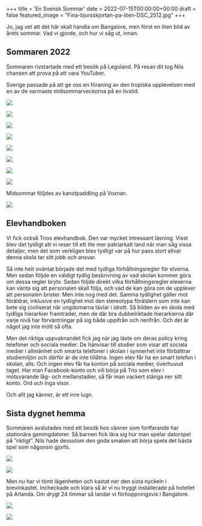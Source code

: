 +++
title = 'En Svensk Sommar'
date = 2022-07-15T00:00:00+00:00
draft = false
featured_image = "Fina-bjursskjortan-pa-liten-DSC_2512.jpg"
+++



 Jo, jag vet att det här skall handla om Bangalore, men först en liten bild av årets sommar. Vad vi gjorde, och hur vi såg ut, innan.
 


## Sommaren 2022



 Sommaren rivstartade med ett besök på Legoland. På resan dit tog Nils chansen att prova på att vara YouTuber.
 







 Sverige passade på att ge oss en föraning av den tropiska upplevelsen med en av de varmaste midsommarveckorna på en livstid.
 




![](Fina-bjursskjortan-pa-liten-DSC_2512.jpg)


![](12_Daniel_Isak_och_Nilspa_vag_hem_fran_varmaste_midsomaren_pa_en_livstid-1-edited.jpeg)


![](Varmeanpassad-bjursdrakt-liten-DSC_2500.jpg)


![](Sa-fin-i-bjursskjorta-litenDSC_2524.jpg)


![](Nu-vet-vi-hur-det-ska-goras...-liten-DSC_2812.jpg)


![](Isak-aktar-tarna-liten-DSC_2833.jpg)


![](Aaaaah-hej-liten-DSC_2712.jpg)


![](Lilla-stangen-rest-pa-garden-liten-DSC_2854.jpg)



 Midsommar följdes av kanotpaddling på Voxnan.
 



![](09_kanotpadling_pa_Voxnan.jpeg)

## Elevhandboken



 Vi fick också Trios elevhandbok. Den var mycket intressant läsning. Visst blev det tydligt att vi reser till ett lite mer patriarkalt land när man såg vissa detaljer, men det som verkligen blev tydligt var på hur pass stort allvar denna skola tar sitt jobb och ansvar.
 



 Så inte helt oväntat började det med tydliga förhållningsregler för elverna. Men sedan följde en väldigt tydlig beskrivning av vad skolan kommer göra om dessa regler bryts. Sedan följde direkt vilka förhållningsregler eleverna kan vänta sig att personalen skall följa, och vad de kan göra om de upplever att personalen brister. Men inte nog med det. Samma tydlighet gäller mot föräldrar, inklusive en tydlighet mot den stereotypa föräldern som inte kan bete sig civiliserat när ungdomarna tävlar i idrott. Så bilden av en skola med tydliga hierarkier framträder, men de där bra dubbelriktade hierarkierna där varje nivå har förväntningar på sig både uppifrån och nerifrån. Och det är något jag inte mött så ofta.
 



 Men det riktiga uppvaknandet fick jag när jag läste om deras policy kring telefoner och sociala medier. De hänvisar till studier som visar att sociala medier i allmänhet och smarta telefoner i skolan i synnerhet inte förbättrar studiemiljön och därför är de inte tillåtna. Ingen elev får ha en smart telefon i skolan, alls. Och ingen elev får ha konton på sociala medier, överhuvud taget. Har man Facebook-konto och vill börja på Trio som elev i motsvarande låg- och mellanstadier, så får man vackert stänga ner sitt konto. Ord och inga visor.
 



 Och allt jag känner, är ett inre lugn.
 


## Sista dygnet hemma



 Sommaren avslutades med ett besök hos vänner som fortfarande har stationära gamingdatorer. Så barnen fick lära sig hur man spelar datorspel på ”riktigt”. Nils hade dessutom den goda smaken att börja spela det bästa spel som någonsin gjorts.
 




![](IMG_2749.jpg)


![](IMG_2750.jpeg)



 Men nu har vi tömt lägenheten och kastat ner den sista nyckeln i brevinkastet. Incheckade och klara så är vi nu tryggt installerade på hotellet på Arlanda. Om drygt 24 timmar så landar vi förhoppningsvis i Bangalore.
 




![](IMG_2751-1.jpeg)


![](IMG_2752-1.jpeg)



